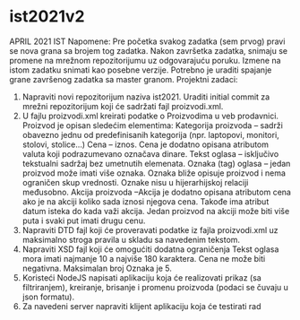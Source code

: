 # ist2021v2

APRIL 2021 IST
Napomene:
Pre početka svakog zadatka (sem prvog) pravi se nova grana sa brojem
tog zadatka.
Nakon završetka zadatka, snimaju se promene na mrežnom
repozitorijumu uz
odgovarajuću poruku. Izmene na istom zadatku snimati kao posebne
verzije. Potrebno je uraditi spajanje grane završenog zadatka sa
master granom.
Projektni zadaci:
1. Napraviti novi repozitorijum naziva ist2021. Uraditi initial
commit za mrežni repozitorijum koji će sadržati fajl
proizvodi.xml.
2. U fajlu proizvodi.xml kreirati podatke o Proizvodima u veb prodavnici.
Proizvod je opisan sledećim elementima:
Kategorija proizvoda – sadrži obavezno jednu od
predefinisanih kategorija (npr. laptopovi, monitori, stolovi,
stolice…)
Cena – iznos. Cena je dodatno opisana atributom valuta koji
podrazumevano označava dinare.
Tekst oglasa – isključivo tekstualni sadržaj bez umetnutih
elemenata.
Oznaka (tag) oglasa – jedan proizvod može imati više
oznaka. Oznaka bliže opisuje proizvod i nema ograničen
skup vrednosti. Oznake nisu u hijerarhijskoj relaciji
međusobno.
Akcija proizvoda –Akcija je dodatno opisana atributom
cena ako je na akciji koliko sada iznosi njegova cena.
Takođe ima atribut datum isteka do kada važi akcija.
Jedan proizvod na akciji može biti više puta i svaki put
imati drugu cenu.
3. Napraviti DTD fajl koji će proveravati podatke iz fajla
proizvodi.xml uz maksimalno stroga pravila u skladu sa
navedenim tekstom.
4. Napraviti XSD fajl koji će omogućiti dodatna ograničenja
Tekst oglasa mora imati najmanje 10 a najviše 180 karaktera.
Cena ne može biti negativna.
Maksimalan broj Oznaka je 5.
5. Koristeći NodeJS napisati aplikaciju koja će realizovati prikaz
(sa filtriranjem), kreiranje, brisanje i promenu proizvoda
(podaci se čuvaju u json formatu).
6. Za navedeni server napraviti klijent aplikaciju koja će testirati rad

